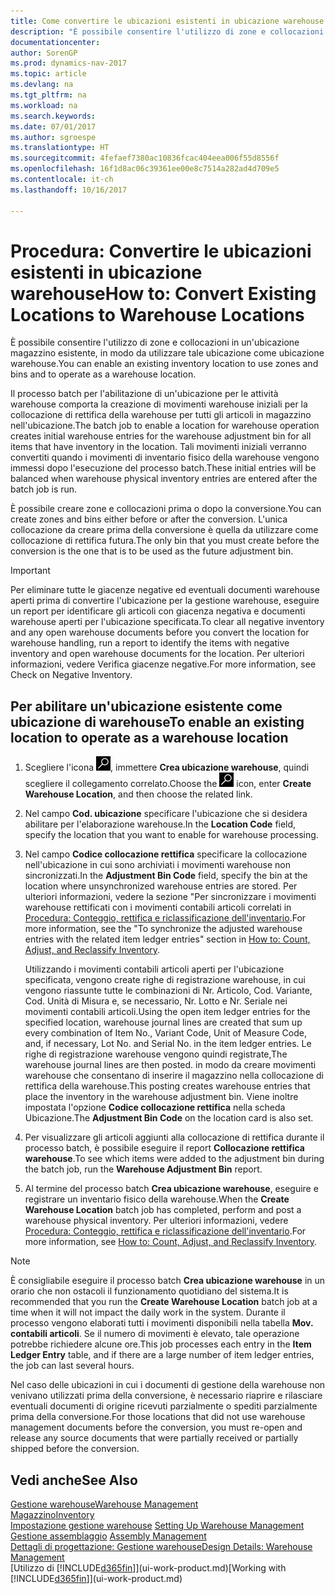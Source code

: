 ```yaml
---
title: Come convertire le ubicazioni esistenti in ubicazione warehouse
description: "È possibile consentire l'utilizzo di zone e collocazioni in un'ubicazione magazzino esistente, in modo da utilizzare tale ubicazione come ubicazione warehouse."
documentationcenter: 
author: SorenGP
ms.prod: dynamics-nav-2017
ms.topic: article
ms.devlang: na
ms.tgt_pltfrm: na
ms.workload: na
ms.search.keywords: 
ms.date: 07/01/2017
ms.author: sgroespe
ms.translationtype: HT
ms.sourcegitcommit: 4fefaef7380ac10836fcac404eea006f55d8556f
ms.openlocfilehash: 16f1d8ac06c39361ee00e8c7514a282ad4d709e5
ms.contentlocale: it-ch
ms.lasthandoff: 10/16/2017

---
```

# <a name="how-to-convert-existing-locations-to-warehouse-locations"></a><span data-ttu-id="5a298-103">Procedura: Convertire le ubicazioni esistenti in ubicazione warehouse</span><span class="sxs-lookup"><span data-stu-id="5a298-103">How to: Convert Existing Locations to Warehouse Locations</span></span>
<span data-ttu-id="5a298-104">È possibile consentire l'utilizzo di zone e collocazioni in un'ubicazione magazzino esistente, in modo da utilizzare tale ubicazione come ubicazione warehouse.</span><span class="sxs-lookup"><span data-stu-id="5a298-104">You can enable an existing inventory location to use zones and bins and to operate as a warehouse location.</span></span>  

<span data-ttu-id="5a298-105">Il processo batch per l'abilitazione di un'ubicazione per le attività warehouse comporta la creazione di movimenti warehouse iniziali per la collocazione di rettifica della warehouse per tutti gli articoli in magazzino nell'ubicazione.</span><span class="sxs-lookup"><span data-stu-id="5a298-105">The batch job to enable a location for warehouse operation creates initial warehouse entries for the warehouse adjustment bin for all items that have inventory in the location.</span></span> <span data-ttu-id="5a298-106">Tali movimenti iniziali verranno convertiti quando i movimenti di inventario fisico della warehouse vengono immessi dopo l'esecuzione del processo batch.</span><span class="sxs-lookup"><span data-stu-id="5a298-106">These initial entries will be balanced when warehouse physical inventory entries are entered after the batch job is run.</span></span>  

<span data-ttu-id="5a298-107">È possibile creare zone e collocazioni prima o dopo la conversione.</span><span class="sxs-lookup"><span data-stu-id="5a298-107">You can create zones and bins either before or after the conversion.</span></span> <span data-ttu-id="5a298-108">L'unica collocazione da creare prima della conversione è quella da utilizzare come collocazione di rettifica futura.</span><span class="sxs-lookup"><span data-stu-id="5a298-108">The only bin that you must create before the conversion is the one that is to be used as the future adjustment bin.</span></span>  

> [!IMPORTANT]  
>  <span data-ttu-id="5a298-109">Per eliminare tutte le giacenze negative ed eventuali documenti warehouse aperti prima di convertire l'ubicazione per la gestione warehouse, eseguire un report per identificare gli articoli con giacenza negativa e documenti warehouse aperti per l'ubicazione specificata.</span><span class="sxs-lookup"><span data-stu-id="5a298-109">To clear all negative inventory and any open warehouse documents before you convert the location for warehouse handling, run a report to identify the items with negative inventory and open warehouse documents for the location.</span></span> <span data-ttu-id="5a298-110">Per ulteriori informazioni, vedere Verifica giacenze negative.</span><span class="sxs-lookup"><span data-stu-id="5a298-110">For more information, see Check on Negative Inventory.</span></span>  

## <a name="to-enable-an-existing-location-to-operate-as-a-warehouse-location"></a><span data-ttu-id="5a298-111">Per abilitare un'ubicazione esistente come ubicazione di warehouse</span><span class="sxs-lookup"><span data-stu-id="5a298-111">To enable an existing location to operate as a warehouse location</span></span>  
1.  <span data-ttu-id="5a298-112">Scegliere l'icona ![Cerca pagina o report](media/ui-search/search_small.png "Cerca pagina o report"), immettere **Crea ubicazione warehouse**, quindi scegliere il collegamento correlato.</span><span class="sxs-lookup"><span data-stu-id="5a298-112">Choose the ![Search for Page or Report](media/ui-search/search_small.png "Search for Page or Report icon") icon, enter **Create Warehouse Location**, and then choose the related link.</span></span>  
2.  <span data-ttu-id="5a298-113">Nel campo **Cod. ubicazione** specificare l'ubicazione che si desidera abilitare per l'elaborazione warehouse.</span><span class="sxs-lookup"><span data-stu-id="5a298-113">In the **Location Code** field, specify the location that you want to enable for warehouse processing.</span></span>  
3.  <span data-ttu-id="5a298-114">Nel campo **Codice collocazione rettifica** specificare la collocazione nell'ubicazione in cui sono archiviati i movimenti warehouse non sincronizzati.</span><span class="sxs-lookup"><span data-stu-id="5a298-114">In the **Adjustment Bin Code** field, specify the bin at the location where unsynchronized warehouse entries are stored.</span></span> <span data-ttu-id="5a298-115">Per ulteriori informazioni, vedere la sezione "Per sincronizzare i movimenti warehouse rettificati con i movimenti contabili articoli correlati in [Procedura: Conteggio, rettifica e riclassificazione dell'inventario](inventory-how-count-adjust-reclassify.md).</span><span class="sxs-lookup"><span data-stu-id="5a298-115">For more information, see the "To synchronize the adjusted warehouse entries with the related item ledger entries" section in [How to: Count, Adjust, and Reclassify Inventory](inventory-how-count-adjust-reclassify.md).</span></span>  

    <span data-ttu-id="5a298-116">Utilizzando i movimenti contabili articoli aperti per l'ubicazione specificata, vengono create righe di registrazione warehouse, in cui vengono riassunte tutte le combinazioni di Nr. Articolo, Cod. Variante, Cod. Unità di Misura e, se necessario, Nr. Lotto e Nr. Seriale nei movimenti contabili articoli.</span><span class="sxs-lookup"><span data-stu-id="5a298-116">Using the open item ledger entries for the specified location, warehouse journal lines are created that sum up every combination of Item No., Variant Code, Unit of Measure Code, and, if necessary, Lot No. and Serial No. in the item ledger entries.</span></span> <span data-ttu-id="5a298-117">Le righe di registrazione warehouse vengono quindi registrate,</span><span class="sxs-lookup"><span data-stu-id="5a298-117">The warehouse journal lines are then posted.</span></span> <span data-ttu-id="5a298-118">in modo da creare movimenti warehouse che consentano di inserire il magazzino nella collocazione di rettifica della warehouse.</span><span class="sxs-lookup"><span data-stu-id="5a298-118">This posting creates warehouse entries that place the inventory in the warehouse adjustment bin.</span></span> <span data-ttu-id="5a298-119">Viene inoltre impostata l'opzione **Codice collocazione rettifica** nella scheda Ubicazione.</span><span class="sxs-lookup"><span data-stu-id="5a298-119">The **Adjustment Bin Code** on the location card is also set.</span></span>  

4.  <span data-ttu-id="5a298-120">Per visualizzare gli articoli aggiunti alla collocazione di rettifica durante il processo batch, è possibile eseguire il report **Collocazione rettifica warehouse**.</span><span class="sxs-lookup"><span data-stu-id="5a298-120">To see which items were added to the adjustment bin during the batch job, run the **Warehouse Adjustment Bin** report.</span></span>  
5.  <span data-ttu-id="5a298-121">Al termine del processo batch **Crea ubicazione warehouse**, eseguire e registrare un inventario fisico della warehouse.</span><span class="sxs-lookup"><span data-stu-id="5a298-121">When the **Create Warehouse Location** batch job has completed, perform and post a warehouse physical inventory.</span></span> <span data-ttu-id="5a298-122">Per ulteriori informazioni, vedere [Procedura: Conteggio, rettifica e riclassificazione dell'inventario](inventory-how-count-adjust-reclassify.md).</span><span class="sxs-lookup"><span data-stu-id="5a298-122">For more information, see [How to: Count, Adjust, and Reclassify Inventory](inventory-how-count-adjust-reclassify.md).</span></span>  

> [!NOTE]  
>  <span data-ttu-id="5a298-123">È consigliabile eseguire il processo batch **Crea ubicazione warehouse** in un orario che non ostacoli il funzionamento quotidiano del sistema.</span><span class="sxs-lookup"><span data-stu-id="5a298-123">It is recommended that you run the **Create Warehouse Location** batch job at a time when it will not impact the daily work in the system.</span></span> <span data-ttu-id="5a298-124">Durante il processo vengono elaborati tutti i movimenti disponibili nella tabella **Mov. contabili articoli**. Se il numero di movimenti è elevato, tale operazione potrebbe richiedere alcune ore.</span><span class="sxs-lookup"><span data-stu-id="5a298-124">This job processes each entry in the **Item Ledger Entry** table, and if there are a large number of item ledger entries, the job can last several hours.</span></span>  

 <span data-ttu-id="5a298-125">Nel caso delle ubicazioni in cui i documenti di gestione della warehouse non venivano utilizzati prima della conversione, è necessario riaprire e rilasciare eventuali documenti di origine ricevuti parzialmente o spediti parzialmente prima della conversione.</span><span class="sxs-lookup"><span data-stu-id="5a298-125">For those locations that did not use warehouse management documents before the conversion, you must re-open and release any source documents that were partially received or partially shipped before the conversion.</span></span>  

## <a name="see-also"></a><span data-ttu-id="5a298-126">Vedi anche</span><span class="sxs-lookup"><span data-stu-id="5a298-126">See Also</span></span>  
[<span data-ttu-id="5a298-127">Gestione warehouse</span><span class="sxs-lookup"><span data-stu-id="5a298-127">Warehouse Management</span></span>](warehouse-manage-warehouse.md)  
[<span data-ttu-id="5a298-128">Magazzino</span><span class="sxs-lookup"><span data-stu-id="5a298-128">Inventory</span></span>](inventory-manage-inventory.md)  
<span data-ttu-id="5a298-129">[Impostazione gestione warehouse](warehouse-setup-warehouse.md)   </span><span class="sxs-lookup"><span data-stu-id="5a298-129">[Setting Up Warehouse Management](warehouse-setup-warehouse.md)   </span></span>  
<span data-ttu-id="5a298-130">[Gestione assemblaggio](assembly-assemble-items.md)  </span><span class="sxs-lookup"><span data-stu-id="5a298-130">[Assembly Management](assembly-assemble-items.md)  </span></span>  
[<span data-ttu-id="5a298-131">Dettagli di progettazione: Gestione warehouse</span><span class="sxs-lookup"><span data-stu-id="5a298-131">Design Details: Warehouse Management</span></span>](design-details-warehouse-management.md)  
<span data-ttu-id="5a298-132">[Utilizzo di [!INCLUDE[d365fin](includes/d365fin_md.md)]](ui-work-product.md)</span><span class="sxs-lookup"><span data-stu-id="5a298-132">[Working with [!INCLUDE[d365fin](includes/d365fin_md.md)]](ui-work-product.md)</span></span>

